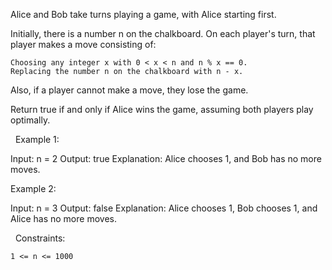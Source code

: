 Alice and Bob take turns playing a game, with Alice starting first.

Initially, there is a number n on the chalkboard. On each player's turn, that player makes a move consisting of:


	Choosing any integer x with 0 < x < n and n % x == 0.
	Replacing the number n on the chalkboard with n - x.


Also, if a player cannot make a move, they lose the game.

Return true if and only if Alice wins the game, assuming both players play optimally.

 
Example 1:

Input: n = 2
Output: true
Explanation: Alice chooses 1, and Bob has no more moves.


Example 2:

Input: n = 3
Output: false
Explanation: Alice chooses 1, Bob chooses 1, and Alice has no more moves.


 
Constraints:


	1 <= n <= 1000


